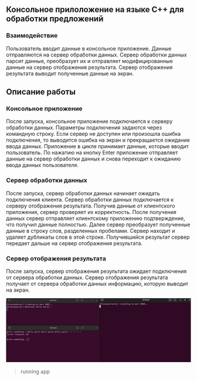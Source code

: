 ## Консольное прилоложение на языке С++ для обработки предложений

### Взаимодействие

Пользователь вводит данные в консольное приложение.
Данные отправляются на сервер обработки данных.
Сервер обработки данных парсит данные, преобразует их и отправляет модифицированные данные на сервер отображения результата.
Сервер отображения результата выводит полученные данные на экран.

## Описание работы

### Консольное приложение

После запуска, консольное приложение подключается к серверу обработки данных. Параметры подключения задаются через командную строку.
Если сервер не доступен или произошла ошибка подключения, то выводится ошибка на экран и прекращается ожидание ввода данных.
Приложение в цикле принимает данные, которые вводит пользователь.
По нажатию на кнопку Enter приложение отправляет данные на сервер обработки данных и снова переходит к ожиданию ввода данных пользователя.

### Сервер обработки данных

После запуска, сервер обработки данных начинает ожидать подключения клиента.
Сервер обработки данных подключается к серверу отображения результата. Получив данные от клиентского приложения, сервер проверяет их корректность. После получения данных сервер отправляет клиентскому приложению подтверждение, что получил данные полностью.
Далее сервер преобразует полученные данные в строку слов, разделенных пробелами. Сервер находит и удаляет дубликаты слов в этой строке.
Получившийся результат сервер передает дальше на сервер отображения результата.

### Сервер отображения результата

После запуска, сервер отображения результата ожидает подключения от сервера обработки данных. Сервер отображения результата получает от сервера обработки данных информацию, которую выводит на экран.

![](im1.png)
> running app